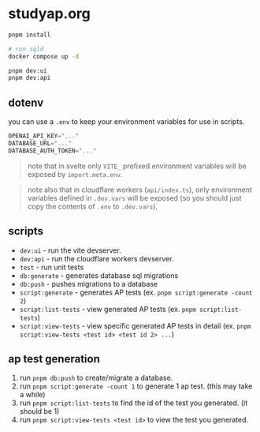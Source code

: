 # studyap.org

```bash
pnpm install

# run sqld
docker compose up -d

pnpm dev:ui
pnpm dev:api
```

## dotenv

you can use a `.env` to keep your environment variables for use in scripts.

```c
OPENAI_API_KEY="..."
DATABASE_URL="..."
DATABASE_AUTH_TOKEN="..."
```

> note that in svelte only `VITE_` prefixed environment variables will be exposed by `import.meta.env`.

> note also that in cloudflare workers (`api/index.ts`), only environment variables defined in `.dev.vars` will be exposed (so you should just copy the contents of `.env` to `.dev.vars`).

## scripts

- `dev:ui` - run the vite devserver.
- `dev:api` - run the cloudflare workers devserver.
- `test` - run unit tests
- `db:generate` - generates database sql migrations
- `db:push` - pushes migrations to a database
- `script:generate` - generates AP tests (ex. `pnpm script:generate -count 2`)
- `script:list-tests` - view generated AP tests (ex. `pnpm script:list-tests`)
- `script:view-tests` - view specific generated AP tests in detail (ex. `pnpm script:view-tests <test id> <test id 2> ...`)

## ap test generation

1. run `pnpm db:push` to create/migrate a database.
1. run `pnpm script:generate -count 1` to generate 1 ap test. (this may take a while)
1. run `pnpm script:list-tests` to find the id of the test you generated. (it should be 1)
1. run `pnpm script:view-tests <test id>` to view the test you generated.

